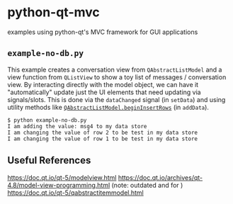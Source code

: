 
# python-qt-mvc

examples using python-qt's MVC framework for GUI applications

## `example-no-db.py`

This example creates a conversation view from `QAbstractListModel` and a view function from `QListView` to show a toy list of messages / conversation view. By interacting directly with the model object, we can have it "automatically" update just the UI elements that need updating via signals/slots. This is done via the `dataChanged` signal (in `setData`) and using utility methods like [`QAbstractListModel.beginInsertRows`](https://doc.qt.io/qt-5/qabstractitemmodel.html#beginInsertRows) (in `addData`). 

```
$ python example-no-db.py
I am adding the value: msg4 to my data store
I am changing the value of row 2 to be test in my data store
I am changing the value of row 1 to be test in my data store
```

## Useful References

https://doc.qt.io/qt-5/modelview.html
https://doc.qt.io/archives/qt-4.8/model-view-programming.html (note: outdated and for )
https://doc.qt.io/qt-5/qabstractitemmodel.html
